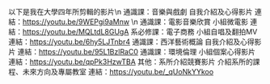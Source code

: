 以下是我在大學四年所剪輯的影片\n
通識課：音樂與戲劇 自我介紹及心得影片 連結：https://youtu.be/9WEPgi9aMnw \n
通識課：電影音樂欣賞 小組微電影 連結：https://youtu.be/MQLtdL8GUgA
系必修課：電子商務 小組自唱及翻拍MV 連結：https://youtu.be/6hy5LJTnbr4
通識課：西洋藝術概論 自我介紹及心得影片 連結：https://youtu.be/95L1BzlRaC0
通識課：環境倫理 小組個案心得影片 連結：https://youtu.be/qpPk3HzwTBA
其他：系所介紹競賽影片 介紹系所的課程、未來方向及專屬教室 連結：https://youtu.be/_qUoNkYYkoo
